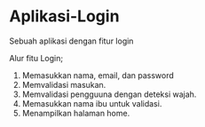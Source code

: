 # Aplikasi-Login
Sebuah aplikasi dengan fitur login

Alur fitu Login;
1. Memasukkan nama, email, dan password
2. Memvalidasi masukan.
3. Memvalidasi pengguuna dengan deteksi wajah.
4. Memasukkan nama ibu untuk validasi.
5. Menampilkan halaman home.
